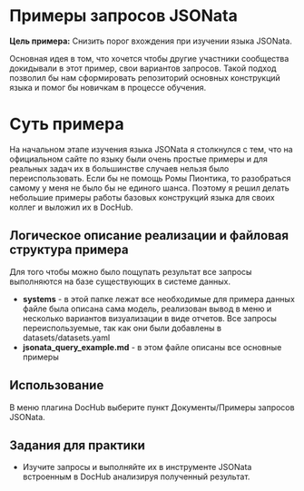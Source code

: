 # Примеры запросов JSONata

**Цель примера:** Снизить порог вхождения при изучении языка JSONata.

Основная идея в том, что хочется чтобы другие участники сообщества докидывали в этот пример, свои вариантов запросов. Такой подход позволил бы нам сформировать репозиторий основных конструкций языка и помог бы новичкам в процессе обучения.

# Суть примера
На начальном этапе изучения языка JSONata я столкнулся с тем, что на официальном сайте по языку были очень простые примеры и для реальных задач их в большинстве случаев нельзя было переиспользовать. Если бы не помощь Ромы Пионтика, то разобраться самому у меня не было бы не единого шанса. Поэтому я решил делать небольшие примеры работы базовых конструкций языка для своих коллег и выложил их в DocHub.

## Логическое описание реализации и файловая структура примера
Для того чтобы можно было пощупать результат все запросы выполняются на базе существующих в системе данных.
* **systems** - в этой папке лежат все необходимые для примера данных файле была описана сама модель, реализован вывод в меню и несколько вариантов визуализации в виде отчетов. Все запросы переиспользуемые, так как они были добавлены в datasets/datasets.yaml
* **jsonata_query_example.md** - в этом файле описаны все основные примеры


## Использование
В меню плагина DocHub выберите пункт Документы/Примеры запросов JSONata. 

## Задания для практики
* Изучите запросы и выполняйте их в инструменте JSONata встроенным в DocHub анализируя полученный результат.